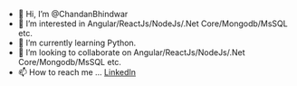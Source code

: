 - 👋 Hi, I’m @ChandanBhindwar
- 👀 I’m interested in Angular/ReactJs/NodeJs/.Net Core/Mongodb/MsSQL etc.
- 🌱 I’m currently learning Python.
- 💞️ I’m looking to collaborate on Angular/ReactJs/NodeJs/.Net Core/Mongodb/MsSQL etc.
- 📫 How to reach me ...
                    [LinkedIn](https://www.linkedin.com/in/chandanbhindwar/)

<!---
ChandanBhindwar/ChandanBhindwar is a ✨ special ✨ repository because its `README.md` (this file) appears on your GitHub profile.
You can click the Preview link to take a look at your changes.
--->
